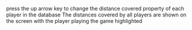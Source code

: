  press the up arrow key to change the distance covered property of each player in the database
 The distances covered by all players are shown on the screen with the player playing the game highlighted